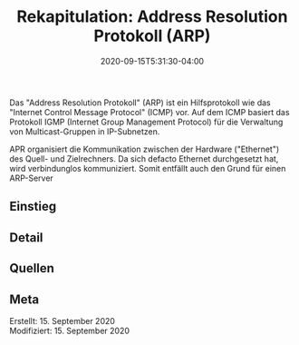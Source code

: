 ﻿---
title: "Rekapitulation: Address Resolution Protokoll (ARP)"
date: 2020-09-15T5:31:30-04:00
categories:
  - Netzwerk  
tags:
  - Grundlagen  
  - 
---

Das "Address Resolution Protokoll" (ARP) ist ein Hilfsprotokoll wie das "Internet Control Message Protocol" (ICMP) vor. Auf dem ICMP basiert das Protokoll IGMP (Internet Group Management Protocol) für die Verwaltung von Multicast-Gruppen in IP-Subnetzen.  

APR organisiert die Kommunikation zwischen der Hardware ("Ethernet") des Quell- und Zielrechners. Da sich defacto Ethernet durchgesetzt hat, wird verbindunglos kommuniziert. Somit entfällt auch den Grund für einen ARP-Server

## Einstieg  

## Detail

## Quellen  


## Meta

Erstellt:		15. September 2020  
Modifiziert:	15. September 2020
